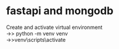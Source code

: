 # fastapi and mongodb

Create and activate virtual environment  
->> python -m venv venv  
->>venv\scripts\activate
